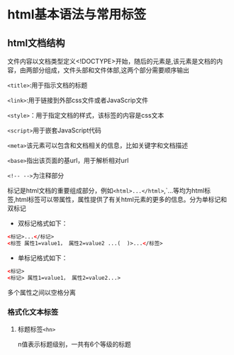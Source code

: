 # html基本语法与常用标签

## html文档结构

文件内容以文档类型定义<!DOCTYPE>开始，随后的元素是<html>,该元素是文档的内容，由两部分组成，文件头部<head>和文件体部<body>,这两个部分需要顺序输出

`<title>`:用于指示文档的标题

`<link>`:用于链接到外部css文件或者JavaScrip文件

`<style>`：用于指定文档的样式，该标签的内容是css文本

`<script>`用于嵌套JavaScript代码

`<meta>`该元素可以包含和文档相关的信息，比如关键字和文档描述

`<base>`指出该页面的基url，用于解析相对url

`<!-- -->`为注释部分

标记是html文档的重要组成部分，例如`<html>...</html>`,`<body>...</body>等均为html标签,html标签可以带属性，属性提供了有关html元素的更多的信息。分为单标记和双标记

- 双标记格式如下：

```html
<标记>...</标记>
<标签 属性1=value1， 属性2=value2 ...(  )>...</标签>
```

- 单标记格式如下：

```html
<标记>
<标记> 属性1=value1， 属性2=value2...>
```

多个属性之间以空格分离

### 格式化文本标签

1. 标题标签`<hn>`

    n值表示标题级别，一共有6个等级的标题